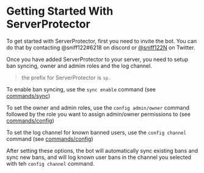 # Getting Started With ServerProtector

To get started with ServerProtector, first you need to invite the bot. You can do that by contacting @sniff122#6218 on discord or [@sniff122N](https://twitter.com/sniff122N) on Twitter.

Once you have added ServerProtector to your server, you need to setup ban syncing, owner and admim roles and the log channel.

> the prefix for ServerProtector is `sp.`

To enable ban syncing, use the `sync enable` command (see [commands/sync](/commands/sync#enable))

To set the owner and admin roles, use the `config admin/owner` command followed by the role you want to assign admin/owner permissions to (see [commands/config](/commands/config#admin))

To set the log channel for known banned users, use the `config channel` command (see [commands/config](/commands/config#channel))

After setting these options, the bot will automatically sync existing bans and sync new bans, and will log known user bans in the channel you selected with teh `config channel` command. 